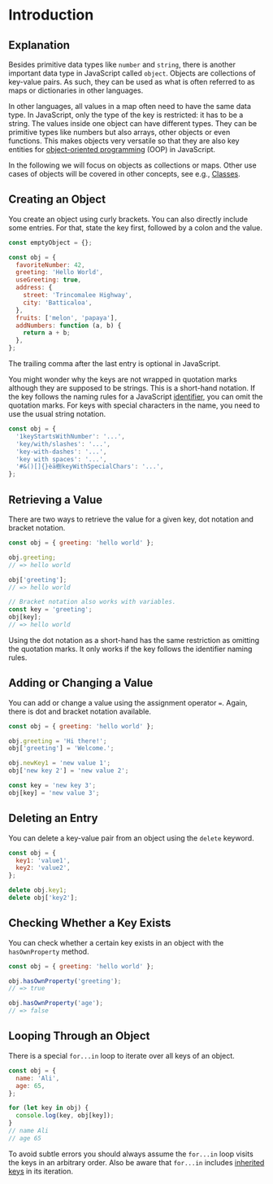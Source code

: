# Introduction

## Explanation

Besides primitive data types like `number` and `string`, there is another important data type in JavaScript called `object`.
Objects are collections of key-value pairs.
As such, they can be used as what is often referred to as maps or dictionaries in other languages.

In other languages, all values in a map often need to have the same data type.
In JavaScript, only the type of the key is restricted: it has to be a string.
The values inside one object can have different types.
They can be primitive types like numbers but also arrays, other objects or even functions.
This makes objects very versatile so that they are also key entities for [object-oriented programming][oop] (OOP) in JavaScript.

In the following we will focus on objects as collections or maps. Other use cases of objects will be covered in other concepts, see e.g., [Classes][concept-classes].

## Creating an Object

You create an object using curly brackets.
You can also directly include some entries.
For that, state the key first, followed by a colon and the value.

```javascript
const emptyObject = {};

const obj = {
  favoriteNumber: 42,
  greeting: 'Hello World',
  useGreeting: true,
  address: {
    street: 'Trincomalee Highway',
    city: 'Batticaloa',
  },
  fruits: ['melon', 'papaya'],
  addNumbers: function (a, b) {
    return a + b;
  },
};
```

The trailing comma after the last entry is optional in JavaScript.

You might wonder why the keys are not wrapped in quotation marks although they are supposed to be strings.
This is a short-hand notation.
If the key follows the naming rules for a JavaScript [identifier][mdn-identifier], you can omit the quotation marks.
For keys with special characters in the name, you need to use the usual string notation.

```javascript
const obj = {
  '1keyStartsWithNumber': '...',
  'key/with/slashes': '...',
  'key-with-dashes': '...',
  'key with spaces': '...',
  '#&()[]{}èä樹keyWithSpecialChars': '...',
};
```

## Retrieving a Value

There are two ways to retrieve the value for a given key, dot notation and bracket notation.

```javascript
const obj = { greeting: 'hello world' };

obj.greeting;
// => hello world

obj['greeting'];
// => hello world

// Bracket notation also works with variables.
const key = 'greeting';
obj[key];
// => hello world
```

Using the dot notation as a short-hand has the same restriction as omitting the quotation marks.
It only works if the key follows the identifier naming rules.

## Adding or Changing a Value

You can add or change a value using the assignment operator `=`.
Again, there is dot and bracket notation available.

```javascript
const obj = { greeting: 'hello world' };

obj.greeting = 'Hi there!';
obj['greeting'] = 'Welcome.';

obj.newKey1 = 'new value 1';
obj['new key 2'] = 'new value 2';

const key = 'new key 3';
obj[key] = 'new value 3';
```

## Deleting an Entry

You can delete a key-value pair from an object using the `delete` keyword.

```javascript
const obj = {
  key1: 'value1',
  key2: 'value2',
};

delete obj.key1;
delete obj['key2'];
```

## Checking Whether a Key Exists

You can check whether a certain key exists in an object with the `hasOwnProperty` method.

```javascript
const obj = { greeting: 'hello world' };

obj.hasOwnProperty('greeting');
// => true

obj.hasOwnProperty('age');
// => false
```

## Looping Through an Object

There is a special `for...in` loop to iterate over all keys of an object.

```javascript
const obj = {
  name: 'Ali',
  age: 65,
};

for (let key in obj) {
  console.log(key, obj[key]);
}
// name Ali
// age 65
```

To avoid subtle errors you should always assume the `for...in` loop visits the keys in an arbitrary order.
Also be aware that `for...in` includes [inherited keys][mdn-inheritance] in its iteration.

[oop]: https://developer.mozilla.org/en-US/docs/Learn/JavaScript/Objects/Object-oriented_JS
[concept-classes]: /tracks/javascript/concepts/classes
[mdn-identifier]: https://developer.mozilla.org/en-US/docs/Glossary/Identifier
[mdn-inheritance]: https://developer.mozilla.org/en-US/docs/Learn/JavaScript/Objects/Inheritance
